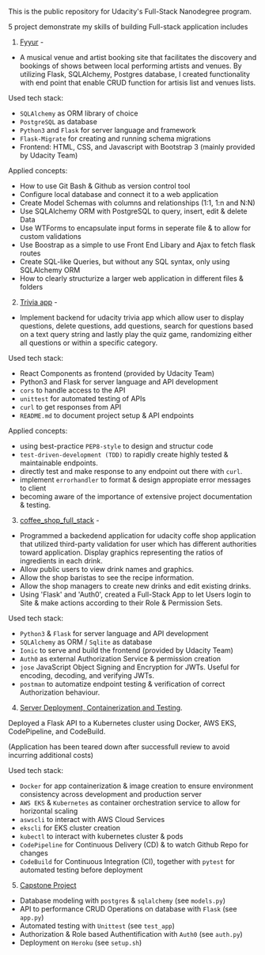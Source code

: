 This is the public repository for Udacity's Full-Stack Nanodegree program.


5 project demonstrate my skills of building Full-stack application includes

1. [Fyyur](https://github.com/Shawn5141/Full-stack-Nanodegree-Project/tree/master/projects/01_fyyur/starter_code) -
- A musical venue and artist booking site that facilitates the discovery and bookings of shows between local performing artists and venues. By utilizing Flask, SQLAlchemy, Postgres database, I created functionality with end point that enable CRUD function for artisis list and venues lists.

Used tech stack:
- `SQLAlchemy` as ORM library of choice
- `PostgreSQL` as database
- `Python3` and `Flask` for server language and framework
- `Flask-Migrate` for creating and running schema migrations
- Frontend: HTML, CSS, and Javascript with Bootstrap 3 (mainly provided by Udacity Team)

Applied concepts:
- How to use Git Bash & Github as version control tool
- Configure local database and connect it to a web application
- Create Model Schemas with columns and relationships (1:1, 1:n and N:N)
- Use SQLAlchemy ORM with PostgreSQL to query, insert, edit & delete Data
- Use WTForms to encapsulate input forms in seperate file & to allow for custom validations
- Use Boostrap as a simple to use Front End Libary and Ajax to fetch flask routes
- Create SQL-like Queries, but without any SQL syntax, only using SQLAlchemy ORM
- How to clearly structurize a larger web application in different files & folders

2. [Trivia app](https://github.com/Shawn5141/Full-stack-Nanodegree-Project/tree/master/projects/02_trivia_api/starter) -
- Implement backend for udacity trivia app which allow user to display questions, delete questions, add questions, search for questions based on a text query string and lastly play the quiz game, randomizing either all questions or within a specific category.

Used tech stack:
- React Components as frontend (provided by Udacity Team)
- Python3 and Flask for server language and API development
- `cors` to handle access to the API
- `unittest` for automated testing of APIs
- `curl` to get responses from API
- `README.md` to document project setup & API endpoints

Applied concepts:
- using best-practice `PEP8-style` to design and structur code
- `test-driven-development (TDD)` to rapidly create highly tested & maintainable endpoints.
- directly test and make response to any endpoint out there with `curl`.
- implement `errorhandler` to format & design appropiate error messages to client
- becoming aware of the importance of extensive project documentation & testing.

3. [coffee_shop_full_stack](https://github.com/Shawn5141/Full-stack-Nanodegree-Project/tree/master/projects/03_coffee_shop_full_stack/starter_code) -
- Programmed a backedend application for udacity coffe shop application that utilized third-party validation for user which has different authorities toward application.
Display graphics representing the ratios of ingredients in each drink. 
- Allow public users to view drink names and graphics.
- Allow the shop baristas to see the recipe information.
- Allow the shop managers to create new drinks and edit existing drinks.
- Using 'Flask' and 'Auth0', created a Full-Stack App to let Users
login to Site & make actions according to their Role & Permission Sets.

Used tech stack:
- `Python3` & `Flask` for server language and API development 
- `SQLAlchemy` as ORM / `Sqlite` as database
- `Ionic` to serve and build the frontend (provided by Udacity Team)
- `Auth0` as external Authorization Service & permission creation
- `jose` JavaScript Object Signing and Encryption for JWTs. Useful for encoding, decoding, and verifying JWTs.
- `postman` to automatize endpoint testing & verification of correct Authorization behaviour.


 4. [Server Deployment, Containerization and Testing](https://github.com/Shawn5141/FSND-Deploy-Flask-App-to-Kubernetes-Using-EKS).

Deployed a Flask API to a Kubernetes cluster using Docker, AWS EKS, CodePipeline, and CodeBuild.

(Application has been teared down after successfull review to avoid incurring additional costs)

Used tech stack:
- `Docker` for app containerization & image creation to ensure environment consistency across development and production server
- `AWS EKS` & `Kubernetes` as container orchestration service to allow for horizontal scaling
- `aswscli` to interact with AWS Cloud Services
- `ekscli` for EKS cluster creation
- `kubectl` to interact with kubernetes cluster & pods
- `CodePipeline` for Continuous Delivery (CD) & to watch Github Repo for changes
- `CodeBuild` for Continuous Integration (CI), together with `pytest` for automated testing before deployment

 5. [Capstone Project](https://github.com/Shawn5141/Full-stack-Nanodegree-Project/tree/master/projects/capstone)

- Database modeling with `postgres` & `sqlalchemy` (see `models.py`)
- API to performance CRUD Operations on database with `Flask` (see `app.py`)
- Automated testing with `Unittest` (see `test_app`)
- Authorization & Role based Authentification with `Auth0` (see `auth.py`)
- Deployment on `Heroku` (see `setup.sh`)



